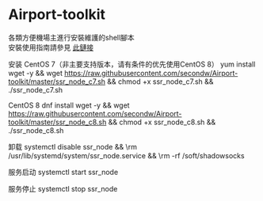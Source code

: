 # Airport-toolkit
各類方便機場主進行安裝維護的shell腳本    
安裝使用指南請參見 [此鏈接](https://wiki.sspanel.host/#/turnkey-install-for-node?id=%e5%90%8e%e7%ab%af%e4%b8%80%e9%94%ae%e5%ae%89%e8%a3%85%e8%84%9a%e6%9c%ac%ef%bc%88%e5%a4%a7%e7%8c%ab%e7%8c%ab%e7%89%88%ef%bc%89)

安装
CentOS 7（非主要支持版本，请有条件的优先使用CentOS 8）
yum install wget -y && wget https://raw.githubusercontent.com/secondw/Airport-toolkit/master/ssr_node_c7.sh && chmod +x ssr_node_c7.sh && ./ssr_node_c7.sh

CentOS 8
dnf install wget -y && wget https://raw.githubusercontent.com/secondw/Airport-toolkit/master/ssr_node_c8.sh && chmod +x ssr_node_c8.sh && ./ssr_node_c8.sh

卸载
systemctl disable ssr_node && \rm /usr/lib/systemd/system/ssr_node.service && \rm -rf /soft/shadowsocks

服务启动
systemctl start ssr_node

服务停止
systemctl stop ssr_node
